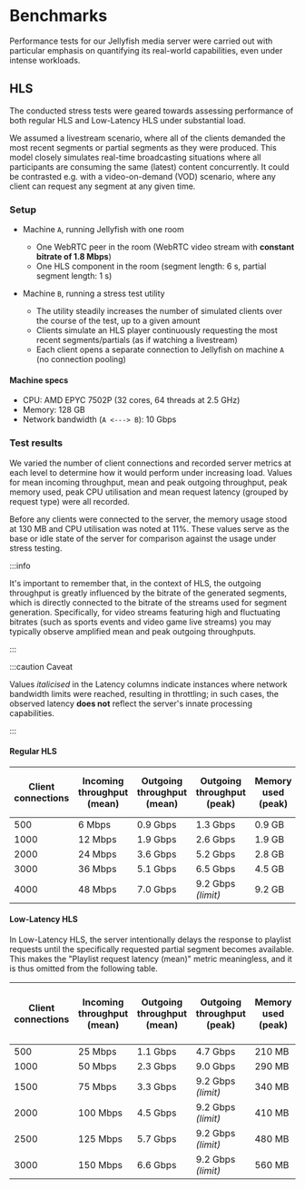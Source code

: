 # Benchmarks

Performance tests for our Jellyfish media server were carried out with particular emphasis
on quantifying its real-world capabilities, even under intense workloads.

## HLS

The conducted stress tests were geared towards assessing performance of both regular HLS
and Low-Latency HLS under substantial load.

We assumed a livestream scenario, where all of the clients demanded the most recent segments or partial segments
as they were produced. This model closely simulates real-time broadcasting situations where all participants
are consuming the same (latest) content concurrently. It could be contrasted e.g. with a video-on-demand (VOD)
scenario, where any client can request any segment at any given time.

### Setup

- Machine `A`, running Jellyfish with one room
  - One WebRTC peer in the room (WebRTC video stream with **constant bitrate of 1.8 Mbps**)
  - One HLS component in the room (segment length: 6 s, partial segment length: 1 s)

- Machine `B`, running a stress test utility
  - The utility steadily increases the number of simulated clients over the course of the test, up to a given amount
  - Clients simulate an HLS player continuously requesting the most recent segments/partials
  (as if watching a livestream)
  - Each client opens a separate connection to Jellyfish on machine `A` (no connection pooling)

#### Machine specs

- CPU: AMD EPYC 7502P (32 cores, 64 threads at 2.5 GHz)
- Memory: 128 GB
- Network bandwidth (`A <---> B`): 10 Gbps

### Test results

We varied the number of client connections and recorded server metrics at each level
to determine how it would perform under increasing load. Values for mean incoming throughput,
mean and peak outgoing throughput, peak memory used, peak CPU utilisation and mean request latency
(grouped by request type) were all recorded.

Before any clients were connected to the server, the memory usage stood at 130 MB
and CPU utilisation was noted at 11%. These values serve as the base or idle state of the server
for comparison against the usage under stress testing.

:::info

It's important to remember that, in the context of HLS, the outgoing throughput is greatly influenced by the bitrate
of the generated segments, which is directly connected to the bitrate of the streams used for segment generation.
Specifically, for video streams featuring high and fluctuating bitrates (such as sports events and video game
live streams) you may typically observe amplified mean and peak outgoing throughputs.

:::

:::caution Caveat

Values *italicised* in the Latency columns indicate instances where network bandwidth limits were reached,
resulting in throttling; in such cases, the observed latency **does not** reflect the server's
innate processing capabilities.

:::

#### Regular HLS

| Client connections | Incoming throughput (mean) | Outgoing throughput (mean) | Outgoing throughput (peak) | Memory used (peak) | CPU utilisation (peak) | Playlist request latency (mean) | Segment request latency (mean) |
| ------- | -------- | --------------- | ---------------- | -------- | ----- | ------ | ------ |
| 500     | 6 Mbps   | 0.9 Gbps        | 1.3 Gbps         | 0.9 GB   | 18%   | 4 ms   | 66 ms  |
| 1000    | 12 Mbps  | 1.9 Gbps        | 2.6 Gbps         | 1.9 GB   | 19%   | 3 ms   | 65 ms  |
| 2000    | 24 Mbps  | 3.6 Gbps        | 5.2 Gbps         | 2.8 GB   | 23%   | 3 ms   | 66 ms  |
| 3000    | 36 Mbps  | 5.1 Gbps        | 6.5 Gbps         | 4.5 GB   | 30%   | 4 ms   | 67 ms  |
| 4000    | 48 Mbps  | 7.0 Gbps        | 9.2 Gbps *(limit)* | 9.2 GB   | 34%   | <i>17 ms*</i>  | <i>243 ms*</i> |

#### Low-Latency HLS

In Low-Latency HLS, the server intentionally delays the response to playlist requests
until the specifically requested partial segment becomes available.
This makes the "Playlist request latency (mean)" metric meaningless, and it is thus omitted from the following table.

| Client connections | Incoming throughput (mean) | Outgoing throughput (mean) | Outgoing throughput (peak) | Memory used (peak) | CPU utilisation (peak) | Partial segment request latency (mean) |
| ------- | -------- | --------------- | ---------------- | -------- | ----- | ------ |
| 500     | 25 Mbps  | 1.1 Gbps        | 4.7 Gbps         | 210 MB   | 25%   | 98 ms  |
| 1000    | 50 Mbps  | 2.3 Gbps        | 9.0 Gbps         | 290 MB   | 34%   | 138 ms |
| 1500    | 75 Mbps  | 3.3 Gbps        | 9.2 Gbps *(limit)* | 340 MB   | 43%   | <i>244 ms*</i> |
| 2000    | 100 Mbps | 4.5 Gbps        | 9.2 Gbps *(limit)* | 410 MB   | 47%   | <i>341 ms*</i> |
| 2500    | 125 Mbps | 5.7 Gbps        | 9.2 Gbps *(limit)* | 480 MB   | 48%   | <i>402 ms*</i> |
| 3000    | 150 Mbps | 6.6 Gbps        | 9.2 Gbps *(limit)* | 560 MB   | 50%   | <i>514 ms*</i> |
